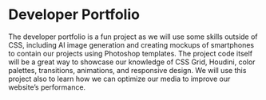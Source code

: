 # Developer Portfolio

The developer portfolio is a fun project as we will use some skills outside of CSS, including AI image generation and creating mockups of smartphones to contain our projects using Photoshop templates. The project code itself will be a great way to showcase our knowledge of CSS Grid, Houdini, color palettes, transitions, animations, and responsive design. We will use this project also to learn how we can optimize our media to improve our website’s performance. 
